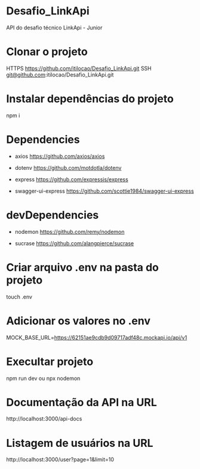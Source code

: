 # Desafio_LinkApi

API do desafio técnico LinkApi - Junior

# Clonar o projeto

HTTPS https://github.com/itilocao/Desafio_LinkApi.git
SSH git@github.com:itilocao/Desafio_LinkApi.git

# Instalar dependências do projeto

npm i

# Dependencies

- axios
  https://github.com/axios/axios

- dotenv
  https://github.com/motdotla/dotenv

- express
  https://github.com/expressjs/express

- swagger-ui-express
  https://github.com/scottie1984/swagger-ui-express

# devDependencies

- nodemon
  https://github.com/remy/nodemon

- sucrase
  https://github.com/alangpierce/sucrase

# Criar arquivo .env na pasta do projeto

touch .env

# Adicionar os valores no .env

MOCK_BASE_URL=https://62151ae9cdb9d09717adf48c.mockapi.io/api/v1

# Execultar projeto

npm run dev
ou
npx nodemon

# Documentação da API na URL

http://localhost:3000/api-docs

# Listagem de usuários na URL

http://localhost:3000/user?page=1&limit=10
